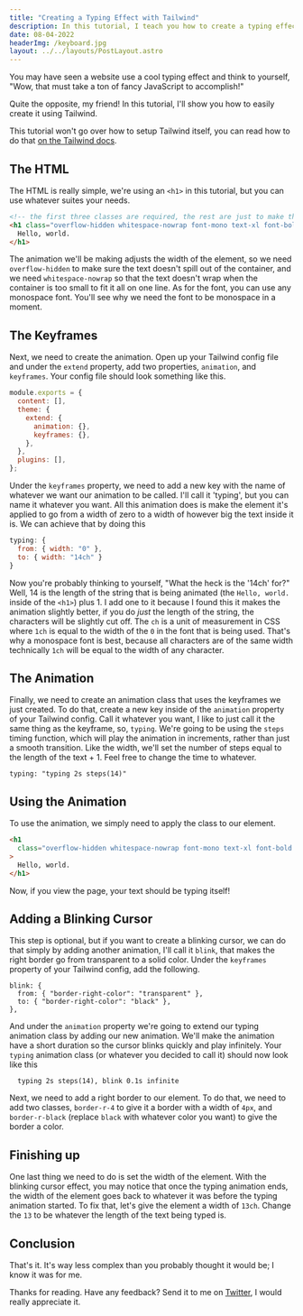 ```yaml
---
title: "Creating a Typing Effect with Tailwind"
description: In this tutorial, I teach you how to create a typing effect using Tailwind CSS
date: 08-04-2022
headerImg: /keyboard.jpg
layout: ../../layouts/PostLayout.astro
---
```


You may have seen a website use a cool typing effect and think to yourself, "Wow, that must take a ton of fancy JavaScript to accomplish!"

Quite the opposite, my friend! In this tutorial, I'll show you how to easily create it using Tailwind.

This tutorial won't go over how to setup Tailwind itself, you can read how to do that [on the Tailwind docs](https://tailwindcss.com/docs/guides/vite).

## The HTML

The HTML is really simple, we're using an `<h1>` in this tutorial, but you can use whatever suites your needs.

```html
<!-- the first three classes are required, the rest are just to make the text look nicer -->
<h1 class="overflow-hidden whitespace-nowrap font-mono text-xl font-bold">
  Hello, world.
</h1>
```

The animation we'll be making adjusts the width of the element, so we need `overflow-hidden` to make sure the text doesn't spill out of the container, and we need `whitespace-nowrap` so that the text doesn't wrap when the container is too small to fit it all on one line. As for the font, you can use any monospace font. You'll see why we need the font to be monospace in a moment.

## The Keyframes

Next, we need to create the animation. Open up your Tailwind config file and under the `extend` property, add two properties, `animation`, and `keyframes`. Your config file should look something like this.

```js
module.exports = {
  content: [],
  theme: {
    extend: {
      animation: {},
      keyframes: {},
    },
  },
  plugins: [],
};
```

Under the `keyframes` property, we need to add a new key with the name of whatever we want our animation to be called. I'll call it 'typing', but you can name it whatever you want. All this animation does is make the element it's applied to go from a width of zero to a width of however big the text inside it is. We can achieve that by doing this

```js
typing: {
  from: { width: "0" },
  to: { width: "14ch" }
}
```

Now you're probably thinking to yourself, "What the heck is the '14ch' for?" Well, 14 is the length of the string that is being animated (the `Hello, world.` inside of the `<h1>`) plus 1. I add one to it because I found this it makes the animation slightly better, if you do _just_ the length of the string, the characters will be slightly cut off. The `ch` is a unit of measurement in CSS where `1ch` is equal to the width of the `0` in the font that is being used. That's why a monospace font is best, because all characters are of the same width technically `1ch` will be equal to the width of any character.

## The Animation

Finally, we need to create an animation class that uses the keyframes we just created. To do that, create a new key inside of the `animation` property of your Tailwind config. Call it whatever you want, I like to just call it the same thing as the keyframe, so, `typing`. We're going to be using the `steps` timing function, which will play the animation in increments, rather than just a smooth transition. Like the width, we'll set the number of steps equal to the length of the text + 1. Feel free to change the time to whatever.

```
typing: "typing 2s steps(14)"
```

## Using the Animation

To use the animation, we simply need to apply the class to our element.

```html
<h1
  class="overflow-hidden whitespace-nowrap font-mono text-xl font-bold animate-typing"
>
  Hello, world.
</h1>
```

Now, if you view the page, your text should be typing itself!

## Adding a Blinking Cursor

This step is optional, but if you want to create a blinking cursor, we can do that simply by adding another animation, I'll call it `blink`, that makes the right border go from transparent to a solid color. Under the `keyframes` property of your Tailwind config, add the following.

```
blink: {
  from: { "border-right-color": "transparent" },
  to: { "border-right-color": "black" },
},
```

And under the `animation` property we're going to extend our typing animation class by adding our new animation. We'll make the animation have a short duration so the cursor blinks quickly and play infinitely. Your `typing` animation class (or whatever you decided to call it) should now look like this

```
  typing 2s steps(14), blink 0.1s infinite
```

Next, we need to add a right border to our element. To do that, we need to add two classes, `border-r-4` to give it a border with a width of `4px`, and `border-r-black` (replace `black` with whatever color you want) to give the border a color.

## Finishing up

One last thing we need to do is set the width of the element. With the blinking cursor effect, you may notice that once the typing animation ends, the width of the element goes back to whatever it was before the typing animation started. To fix that, let's give the element a width of `13ch`. Change the `13` to be whatever the length of the text being typed is.

## Conclusion

That's it. It's way less complex than you probably thought it would be; I know it was for me.

Thanks for reading. Have any feedback? Send it to me on <a href="https://twitter.com/codedbyjordan" target="_blank" class="underline">Twitter</a>, I would really appreciate it.
